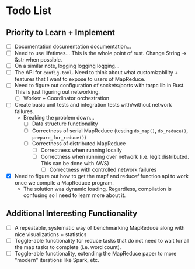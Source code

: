 # Todo List
## Priority to Learn + Implement
- [ ] Documentation documentation documentation...
- [ ] Need to use lifetimes... This is the whole point of rust. Change String -> &str when possible. 
- [ ] On a similar note, logging logging logging...
- [ ] The API for `config.toml`. Need to think about what customizability + features that I want to expose to users of MapReduce. 
- [ ] Need to figure out configuration of sockets/ports with tarpc lib in Rust. This is just figuring out networking.
  - [ ] Worker + Coordinator orchestration
- [ ] Create basic unit tests and integration tests with/without network failures. 
  - Breaking the problem down...
    - [ ] Data structure functionality
    - [ ] Correctness of serial MapReduce (testing `do_map()`, `do_reduce()`, `prepare_for_reduce()`)
    - [ ] Correctness of distributed MapReduce
      - [ ] Correctness when running locally
      - [ ] Correctness when running over network (i.e. legit distributed. This can be done with AWS)
        - [ ] Correctness with controlled network failures
- [X] Need to figure out how to get the mapf and reducef function api to work once we compile a MapReduce program.
  - The solution was dynamic loading. Regardless, compilation is confusing so I need to learn more about it.

## Additional Interesting Functionality
- [ ] A repeatable, systematic way of benchmarking MapReduce along with nice visualizations + statistics
- [ ] Toggle-able functionality for reduce tasks that do not need to wait for all the map tasks to complete (i.e. word count).
- [ ] Toggle-able functionality, extending the MapReduce paper to more "modern" iterations like Spark, etc.
